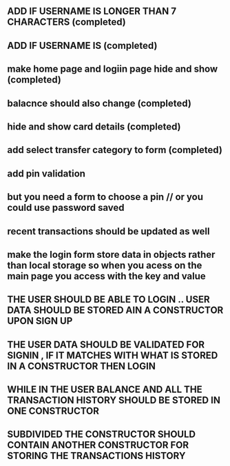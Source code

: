 <!-- ## ADD LOADING SCREEN (completed) -->
## ADD IF USERNAME IS LONGER THAN 7 CHARACTERS (completed)
## ADD IF USERNAME IS (completed)
## make home page and logiin page hide and show  (completed)  
<!-- ## add username firstname+lastname AND DISPLAY ON THE CARD (completed) -->
## balacnce should also change  (completed)
## hide and show card details  (completed)
## add select transfer category to form  (completed)


## add pin validation 
## but you need a form to choose a pin  // or you could use password saved 

## recent transactions should be updated as well  
## make the login form store data in objects rather than local storage so when you acess on the main page you access with the key and value
## THE USER SHOULD BE ABLE TO LOGIN .. USER DATA SHOULD BE STORED AIN A CONSTRUCTOR UPON SIGN UP 
## THE USER DATA SHOULD BE VALIDATED FOR SIGNIN , IF IT MATCHES WITH WHAT IS STORED IN A CONSTRUCTOR THEN LOGIN
## WHILE IN THE USER BALANCE AND ALL THE TRANSACTION HISTORY SHOULD BE STORED IN ONE CONSTRUCTOR
## SUBDIVIDED THE CONSTRUCTOR SHOULD CONTAIN ANOTHER CONSTRUCTOR FOR STORING THE TRANSACTIONS HISTORY